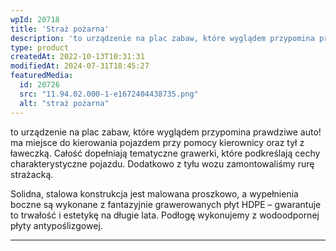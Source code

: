 ```yaml
---
wpId: 20718
title: 'Straż pożarna'
description: 'to urządzenie na plac zabaw, które wyglądem przypomina prawdziwe auto! ma miejsce do kierowania pojazdem przy pomocy kierownicy oraz tył z ławeczką. Całość dopełniają tematyczne grawerki, które podkreślają cechy charakterystyczne pojazdu. Dodatkowo z tyłu wozu zamontowaliśmy rurę strażacką. Solidna, stalowa konstrukcja jest malowana proszkowo, a wypełnienia boczne są wykonane z fantazyjnie grawerowanych płyt HDPE – ...'
type: product
createdAt: 2022-10-13T10:31:31
modifiedAt: 2024-07-31T18:45:27
featuredMedia:
  id: 20726
  src: "11.94.02.000-1-e1672404438735.png"
  alt: "straż pożarna"
---
```



to urządzenie na plac zabaw, które wyglądem przypomina prawdziwe auto! ma miejsce do kierowania pojazdem przy pomocy kierownicy oraz tył z ławeczką. Całość dopełniają tematyczne grawerki, które podkreślają cechy charakterystyczne pojazdu. Dodatkowo z tyłu wozu zamontowaliśmy rurę strażacką.

Solidna, stalowa konstrukcja jest malowana proszkowo, a wypełnienia boczne są wykonane z fantazyjnie grawerowanych płyt HDPE – gwarantuje to trwałość i estetykę na długie lata. Podłogę wykonujemy z wodoodpornej płyty antypoślizgowej.

* * *